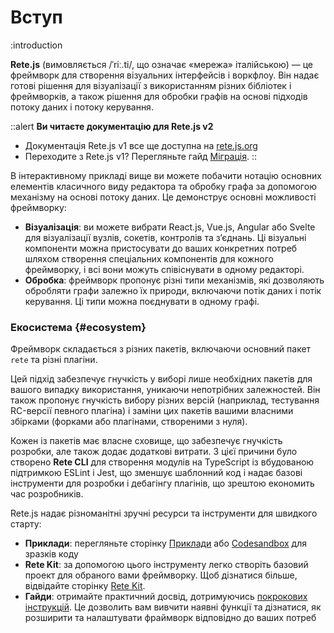 # Вступ

:introduction

**Rete.js** (вимовляється /ˈriː.ti/, що означає «мережа» італійською) — це фреймворк для створення візуальних інтерфейсів і воркфлоу. Він надає готові рішення для візуалізації з використанням різних бібліотек і фреймворків, а також рішення для обробки графів на основі підходів потоку даних і потоку керування.

::alert
**Ви читаєте документацію для Rete.js v2**

- Документація Rete.js v1 все ще доступна на [rete.js.org](https://rete.js.org)
- Переходите з Rete.js v1? Перегляньте гайд [Міграція](/uk/docs/migration).
::

В інтерактивному прикладі вище ви можете побачити нотацію основних елементів класичного виду редактора та обробку графа за допомогою механізму на основі потоку даних. Це демонструє основні можливості фреймворку:

- **Візуалізація**: ви можете вибрати React.js, Vue.js, Angular або Svelte для візуалізації вузлів, сокетів, контролів та з’єднань. Ці візуальні компоненти можна пристосувати до ваших конкретних потреб шляхом створення спеціальних компонентів для кожного фреймворку, і всі вони можуть співіснувати в одному редакторі.
- **Обробка**: фреймворк пропонує різні типи механізмів, які дозволяють обробляти графи залежно їх природи, включаючи потік даних і потік керування. Ці типи можна поєднувати в одному графі.

### Екосистема {#ecosystem}

Фреймворк складається з різних пакетів, включаючи основний пакет `rete` та різні плагіни.

Цей підхід забезпечує гнучкість у виборі лише необхідних пакетів для вашого випадку використання, уникаючи непотрібних залежностей. Він також пропонує гнучкість вибору різних версій (наприклад, тестування RC-версії певного плагіна) і заміни цих пакетів вашими власними збірками (форками або плагінами, створеними з нуля).

Кожен із пакетів має власне сховище, що забезпечує гнучкість розробки, але також додає додаткові витрати. З цієї причини було створено **Rete CLI** для створення модулів на TypeScript із вбудованою підтримкою ESLint і Jest, що зменшує шаблонний код і надає базові інструменти для розробки і дебагінгу плагінів, що зрештою економить час розробників.

Rete.js надає різноманітні зручні ресурси та інструменти для швидкого старту:
- **Приклади**: перегляньте сторінку [Приклади](/uk/examples) або [Codesandbox](https://codesandbox.io/search?refinementList%5Btags%5D%5B0%5D=rete.js) для зразків коду
- **Rete Kit**: за допомогою цього інструменту легко створіть базовий проект для обраного вами фреймворку. Щоб дізнатися більше, відвідайте сторінку [Rete Kit](/uk/docs/development/rete-kit).
- **Гайди**: отримайте практичний досвід, дотримуючись [покрокових інструкцій](/uk/docs/guides/basic). Це дозволить вам вивчити наявні функції та дізнатися, як розширити та налаштувати фраймворк відповідно до ваших потреб
